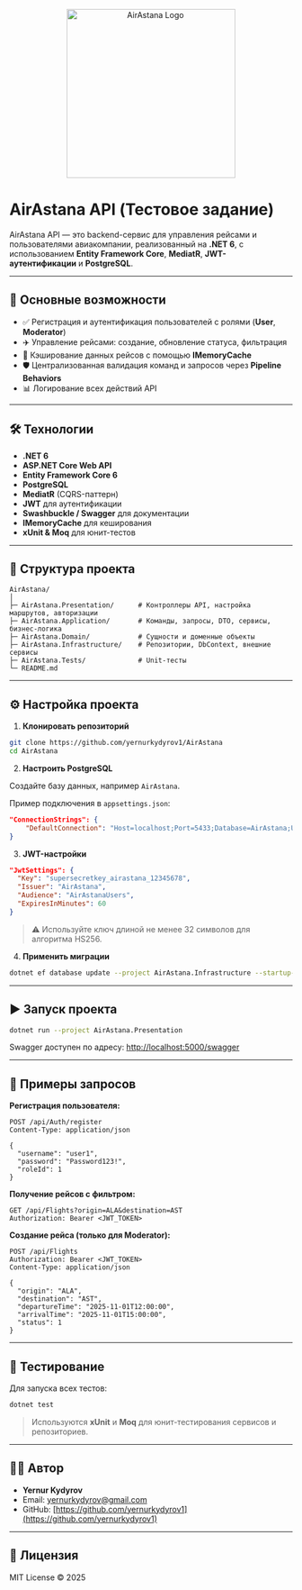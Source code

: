 <p align="center">
  <img src="https://upload.wikimedia.org/wikipedia/commons/thumb/3/3a/AirAstana_Logo.png/600px-AirAstana_Logo.png" alt="AirAstana Logo" width="300"/>
</p>


# AirAstana API (Тестовое задание)

AirAstana API — это backend-сервис для управления рейсами и пользователями авиакомпании, реализованный на **.NET 6**, с использованием **Entity Framework Core**, **MediatR**, **JWT-аутентификации** и **PostgreSQL**.

---

## 🌟 Основные возможности

* ✅ Регистрация и аутентификация пользователей с ролями (**User**, **Moderator**)
* ✈️ Управление рейсами: создание, обновление статуса, фильтрация
* 💾 Кэширование данных рейсов с помощью **IMemoryCache**
* 🛡 Централизованная валидация команд и запросов через **Pipeline Behaviors**
* 📊 Логирование всех действий API

---

## 🛠 Технологии

* **.NET 6**
* **ASP.NET Core Web API**
* **Entity Framework Core 6**
* **PostgreSQL**
* **MediatR** (CQRS-паттерн)
* **JWT** для аутентификации
* **Swashbuckle / Swagger** для документации
* **IMemoryCache** для кеширования
* **xUnit & Moq** для юнит-тестов

---

## 📁 Структура проекта

```
AirAstana/
│
├─ AirAstana.Presentation/      # Контроллеры API, настройка маршрутов, авторизации
├─ AirAstana.Application/       # Команды, запросы, DTO, сервисы, бизнес-логика
├─ AirAstana.Domain/            # Сущности и доменные объекты
├─ AirAstana.Infrastructure/    # Репозитории, DbContext, внешние сервисы
├─ AirAstana.Tests/             # Unit-тесты
└─ README.md
```

---

## ⚙ Настройка проекта

1. **Клонировать репозиторий**

```bash
git clone https://github.com/yernurkydyrov1/AirAstana
cd AirAstana
```

2. **Настроить PostgreSQL**

Создайте базу данных, например `AirAstana`.

Пример подключения в `appsettings.json`:

```json
"ConnectionStrings": {
    "DefaultConnection": "Host=localhost;Port=5433;Database=AirAstana;Username=postgres;Password=12345"
}
```

3. **JWT-настройки**

```json
"JwtSettings": {
  "Key": "supersecretkey_airastana_12345678",
  "Issuer": "AirAstana",
  "Audience": "AirAstanaUsers",
  "ExpiresInMinutes": 60
}
```

> ⚠️ Используйте ключ длиной не менее 32 символов для алгоритма HS256.

4. **Применить миграции**

```bash
dotnet ef database update --project AirAstana.Infrastructure --startup-project AirAstana.Presentation
```

---

## ▶ Запуск проекта

```bash
dotnet run --project AirAstana.Presentation
```

Swagger доступен по адресу: [http://localhost:5000/swagger](http://localhost:5000/swagger)

---

## 📌 Примеры запросов

**Регистрация пользователя:**

```http
POST /api/Auth/register
Content-Type: application/json

{
  "username": "user1",
  "password": "Password123!",
  "roleId": 1
}
```

**Получение рейсов с фильтром:**

```http
GET /api/Flights?origin=ALA&destination=AST
Authorization: Bearer <JWT_TOKEN>
```

**Создание рейса (только для Moderator):**

```http
POST /api/Flights
Authorization: Bearer <JWT_TOKEN>
Content-Type: application/json

{
  "origin": "ALA",
  "destination": "AST",
  "departureTime": "2025-11-01T12:00:00",
  "arrivalTime": "2025-11-01T15:00:00",
  "status": 1
}
```

---

## 🧪 Тестирование

Для запуска всех тестов:

```bash
dotnet test
```

> Используются **xUnit** и **Moq** для юнит-тестирования сервисов и репозиториев.

---

## 👨‍💻 Автор

* **Yernur Kydyrov**
* Email: [yernurkydyrov@gmail.com](mailto:yernurkydyrov@gmail.com)
* GitHub: [https://github.com/yernurkydyrov1](https://github.com/yernurkydyrov1)

---

## 📜 Лицензия

MIT License © 2025

